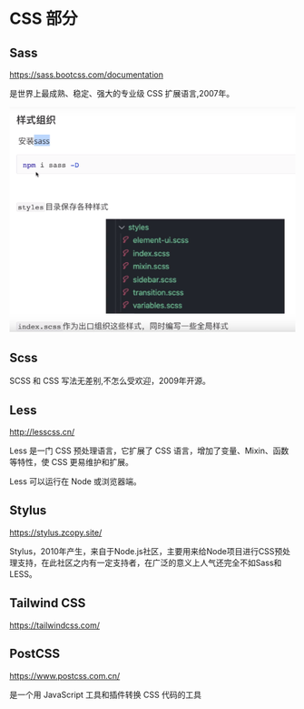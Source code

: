 # CSS 部分

## Sass 

<https://sass.bootcss.com/documentation>

是世界上最成熟、稳定、强大的专业级 CSS 扩展语言,2007年。

![](./uiknowledge/media/image1.png)

## Scss

SCSS 和 CSS 写法无差别,不怎么受欢迎，2009年开源。

## Less

<http://lesscss.cn/>

Less 是一门 CSS 预处理语言，它扩展了 CSS
语言，增加了变量、Mixin、函数等特性，使 CSS 更易维护和扩展。

Less 可以运行在 Node 或浏览器端。

## Stylus

<https://stylus.zcopy.site/>

Stylus，2010年产生，来自于Node.js社区，主要用来给Node项目进行CSS预处理支持，在此社区之内有一定支持者，在广泛的意义上人气还完全不如Sass和LESS。

## Tailwind CSS

<https://tailwindcss.com/>

## PostCSS

<https://www.postcss.com.cn/>

是一个用 JavaScript 工具和插件转换 CSS 代码的工具
